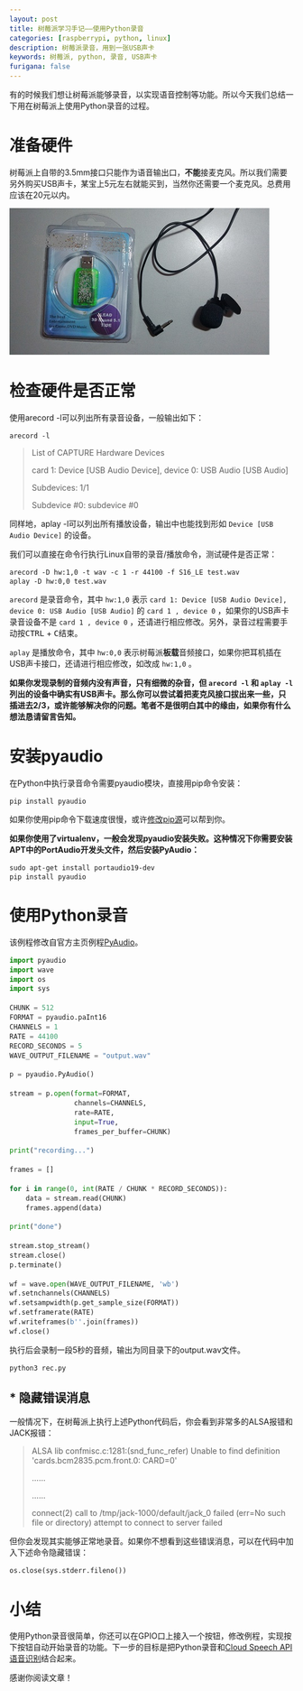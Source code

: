 ```yaml
---
layout: post
title: 树莓派学习手记——使用Python录音
categories: [raspberrypi, python, linux]
description: 树莓派录音，用到一张USB声卡
keywords: 树莓派, python, 录音, USB声卡
furigana: false
---
```

有的时候我们想让树莓派能够录音，以实现语音控制等功能。所以今天我们总结一下用在树莓派上使用Python录音的过程。

# 准备硬件

树莓派上自带的3.5mm接口只能作为语音输出口，**不能**接麦克风。所以我们需要另外购买USB声卡，某宝上5元左右就能买到，当然你还需要一个麦克风。总费用应该在20元以内。

![](/assets/images/2020-07-06-19-45-13.png)

# 检查硬件是否正常

使用arecord -l可以列出所有录音设备，一般输出如下：

``` shell
arecord -l
```

> List of CAPTURE Hardware Devices
>
> card 1: Device [USB Audio Device], device 0: USB Audio [USB Audio]
>
> Subdevices: 1/1
>
> Subdevice #0: subdevice #0

同样地，aplay -l可以列出所有播放设备，输出中也能找到形如 `Device [USB Audio Device]` 的设备。

我们可以直接在命令行执行Linux自带的录音/播放命令，测试硬件是否正常：

``` nohighlight
arecord -D hw:1,0 -t wav -c 1 -r 44100 -f S16_LE test.wav
aplay -D hw:0,0 test.wav
```

`arecord` 是录音命令，其中 `hw:1,0` 表示 `card 1: Device [USB Audio Device], device 0: USB Audio [USB Audio]` 的 `card 1 , device 0` ，如果你的USB声卡录音设备不是 `card 1 , device 0` ，还请进行相应修改。另外，录音过程需要手动按<kbd>CTRL</kbd> + <kbd>C</kbd>结束。

`aplay` 是播放命令，其中 `hw:0,0` 表示树莓派**板载**音频接口，如果你把耳机插在USB声卡接口，还请进行相应修改，如改成 `hw:1,0` 。

**如果你发现录制的音频内没有声音，只有细微的杂音，但 `arecord -l` 和 `aplay -l` 列出的设备中确实有USB声卡。那么你可以尝试着把麦克风接口拔出来一些，只插进去2/3，或许能够解决你的问题。笔者不是很明白其中的缘由，如果你有什么想法恳请留言告知。**

# 安装pyaudio

在Python中执行录音命令需要pyaudio模块，直接用pip命令安装：

``` shell
pip install pyaudio
```

如果你使用pip命令下载速度很慢，或许[修改pip源](https://0qinghao.github.io/inforest/2018/03/16/config-pip-source/)可以帮到你。

**如果你使用了virtualenv，一般会发现pyaudio安装失败。这种情况下你需要安装APT中的PortAudio开发头文件，然后安装PyAudio：**

``` 
sudo apt-get install portaudio19-dev
pip install pyaudio
```

# 使用Python录音

该例程修改自官方主页例程[PyAudio](http://people.csail.mit.edu/hubert/pyaudio/)。

``` python
import pyaudio
import wave
import os
import sys

CHUNK = 512
FORMAT = pyaudio.paInt16
CHANNELS = 1
RATE = 44100
RECORD_SECONDS = 5
WAVE_OUTPUT_FILENAME = "output.wav"

p = pyaudio.PyAudio()

stream = p.open(format=FORMAT,
                channels=CHANNELS,
                rate=RATE,
                input=True,
                frames_per_buffer=CHUNK)

print("recording...")

frames = []

for i in range(0, int(RATE / CHUNK * RECORD_SECONDS)):
    data = stream.read(CHUNK)
    frames.append(data)

print("done")

stream.stop_stream()
stream.close()
p.terminate()

wf = wave.open(WAVE_OUTPUT_FILENAME, 'wb')
wf.setnchannels(CHANNELS)
wf.setsampwidth(p.get_sample_size(FORMAT))
wf.setframerate(RATE)
wf.writeframes(b''.join(frames))
wf.close()
```

执行后会录制一段5秒的音频，输出为同目录下的output.wav文件。

``` shell
python3 rec.py
```

## * 隐藏错误消息

一般情况下，在树莓派上执行上述Python代码后，你会看到非常多的ALSA报错和JACK报错：

> ALSA lib confmisc.c:1281:(snd_func_refer) Unable to find definition 'cards.bcm2835.pcm.front.0: CARD=0'
>
> ......
>
> ......
>
> connect(2) call to /tmp/jack-1000/default/jack_0 failed (err=No such file or directory)
> attempt to connect to server failed

但你会发现其实能够正常地录音。如果你不想看到这些错误消息，可以在代码中加入下述命令隐藏错误：

``` python
os.close(sys.stderr.fileno())
```

# 小结

使用Python录音很简单，你还可以在GPIO口上接入一个按钮，修改例程，实现按下按钮自动开始录音的功能。下一步的目标是把Python录音和[Cloud Speech API语音识别](https://0qinghao.github.io/inforest/2018/03/08/google-cloud-speech-api-voice2text-python-another-way/)结合起来。

感谢你阅读文章！
